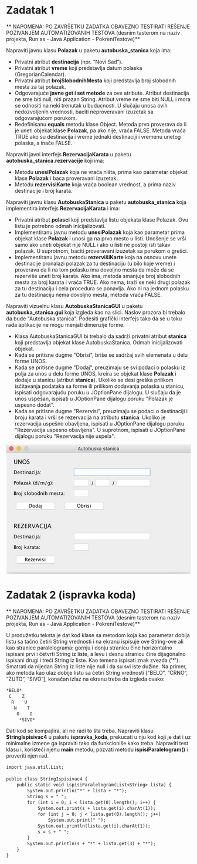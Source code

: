 # Zadatak 1

** NAPOMENA: PO ZAVRŠETKU ZADATKA OBAVEZNO TESTIRATI REŠENJE POZIVANJEM AUTOMATIZOVANIH TESTOVA (desnim tasterom na naziv projekta, Run as - Java Application - PokreniTestove)**

Napraviti javnu klasu **Polazak** u paketu **autobuska_stanica** koja ima:
- Privatni atribut **destinacija** (npr. “Novi Sad”).
- Privatni atribut **vreme** koji predstavlja datum polaska (GregorianCalendar).
- Privatni atribut **brojSlobodnihMesta** koji predstavlja broj slobodnih mesta za taj polazak.
- Odgovarajuće **javne get i set metode** za ove atribute. Atribut destinacija ne sme biti null, niti prazan String. Atribut vreme ne sme biti NULL i mora se odnositi na neki trenutak u buducnosti. U slučaju unosa ovih nedozvoljenih vrednosti, baciti neproveravani izuzetak sa odgovarajućom porukom.
- Redefinisanu **equals** metodu klase Object. Metoda prvo proverava da li je uneti objekat klase **Polazak**, pa ako nije, vraća FALSE. Metoda vraća TRUE ako su destinacija i vreme jednaki destinaciji i vremenu unetog polaska, a inače FALSE.

Napraviti javni interfejs **RezervacijaKarata** u paketu **autobuska_stanica.rezervacije** koji ima:
- Metodu **unesiPolazak** koja ne vraća ništa, prima kao parametar objekat klase **Polazak** i baca proveravani izuzetak.
- Metodu **rezervisiKarte** koja vraća boolean vrednost, a prima naziv destinacije i broj karata.

Napraviti javnu klasu **AutobuskaStanica** u paketu **autobuska_stanica** koja implementira interfejs **RezervacijaKarata** i ima:
- Privatni atribut **polasci** koji predstavlja listu objekata klase Polazak. Ovu listu je potrebno odmah inicijalizovati.
- Implementiranu javnu metodu **unesiPolazak** koja kao parametar prima objekat klase **Polazak** i unosi ga na prvo mesto u listi. Unošenje se vrši samo ako uneti objekat nije NULL i ako u listi ne postoji isti takav polazak. U suprotnom, baciti proveravani izuzetak sa porukom o grešci.
- Implementiranu javnu metodu **rezervišiKarte** koja na osnovu unete destinacije pronalazi polazak za tu destinaciju (u bilo koje vreme) i proverava da li na tom polasku ima dovoljno mesta da može da se rezerviše uneti broj karata. Ako ima, metoda smanjuje broj slobodnih mesta za broj karata i vraća TRUE. Ako nema, traži se neki drugi polazak za tu destinaciju i cela procedura se ponavlja. Ako ni na jednom polasku za tu destinaciju nema dovoljno mesta, metoda vraća FALSE.

Napraviti vizuelnu klasu **AutobuskaStanicaGUI** u paketu **autobuska_stanica.gui** koja izgleda kao na slici. Naslov prozora bi trebalo da bude "Autobuska stanica". Podesiti grafički interfejs tako da se u toku rada aplikacije ne mogu menjati dimenzije forme.
- Klasa AutobuskaStanicaGUI bi trebalo da sadrži privatni atribut **stanica** koji predstavlja objekat klase AutobuskaStanica. Odmah inicijalizovati objekat.
- Kada se pritisne dugme "Obrisi", briše se sadržaj svih elemenata u delu forme UNOS.
- Kada se pritisne dugme "Dodaj", preuzimaju se svi podaci o polasku iz polja za unos u delu forme UNOS, kreira se objekat klase **Polazak** i dodaje u stanicu (atribut **stanica**). Ukoliko se desi greška prilikom isčitavanja podataka sa forme ili prilikom dodavanja polaska u stanicu, ispisati odgovarajuću poruku u JOptionPane dijalogu. U slučaju da je unos uspešan, ispisati u JOptionPane dijalogu poruku "Polazak je uspesno dodat".
- Kada se pritisne dugme "Rezervisi", preuzimaju se podaci o destinaciji i broju karata i vrši se rezervacija na atributu **stanica**. Ukoliko je rezervacija uspešno obavljena, ispisati u JOptionPane dijalogu poruku "Rezervacija uspesno obavljena". U suprotnom, ispisati u JOptionPane dijalogu poruku "Rezervacija nije uspela".

![Alt text](../images/prozor.jpg?raw=true "Title")

# Zadatak 2 (ispravka koda)

** NAPOMENA: PO ZAVRŠETKU ZADATKA OBAVEZNO TESTIRATI REŠENJE POZIVANJEM AUTOMATIZOVANIH TESTOVA (desnim tasterom na naziv projekta, Run as - Java Application - PokreniTestove)**

U produžetku teksta je dat kod klase sa metodom koja kao parametar dobija listu sa tačno četiri String vrednosti i na ekranu ispisuje ove String-ove ali kao stranice paralelograma: gornju i donju stranicu čine horizontalno ispisani prvi i četvrti String iz liste, a levu i desnu stranicu čine dijagonalno ispisani drugi i treći String iz liste. Kao temena ispisati znak zvezda ('*'). Smatrati da nijedan String iz liste nije null i da su svi iste dužine. Na primer, ako metoda kao ulaz dobije listu sa četiri String vrednosti [“BELO“, “CRNO“, “ZUTO“, “SIVO“], konačan izlaz na ekranu treba da izgleda ovako:

	*BELO*
	 C    Z
	  R    U
	   N    T
	    O    O
	     *SIVO*

Dati kod se kompajlira, ali ne radi to šta treba. Napraviti klasu **StringIspisivac4** u paketu **ispravka_koda**, prekucati u nju kod koji je dat  i uz minimalne izmene ga ispraviti tako da funkcioniše kako treba. Napraviti test klasu i, koristeći njenu **main** metodu, pozvati metodu **ispisiParalelogram()** i proveriti njen rad.

	import java.util.List;
	
	public class StringIspisivac4 {
		public static void ispisiParalelogram(List<String> lista) {
			System.out.println("*" + lista + "*");
			String s = " ";
			for (int i = 0; i < lista.get(0).length(); i++) {
				System.out.print(s + lista.get(i).charAt(1));
				for (int j = 0; j < lista.get(0).length(); j++)
					System.out.print(" ");
				System.out.println(lista.get(i).charAt(1));
				s = s + " ";
			}
			System.out.println(s + "*" + lista.get(3) + "*");
		}
	}
